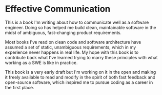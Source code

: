 # Effective Communication

This is a book I'm writing about how to communicate well as a software engineer. Doing so has helped me build clean,
maintainable software in the midst of ambiguous, fast-changing product requirements.

Most books I've read on clean code and software architecture have assumed a set of static, unambiguous requirements,
which in my experience never happens in real life. My hope with this book is to contribute back what I've learned
trying to marry these principles with what working as a SWE is like in practice.

This book is a very early draft but I'm working on it in the open and making it freely available to read and modify
in the spirit of both fast feedback and open-source software, which inspired me to pursue coding as a career in the
first place.
